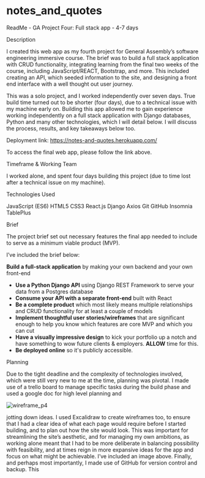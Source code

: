 # notes_and_quotes 

ReadMe - GA Project Four: Full stack app - 4-7 days

Description

I created this web app as my fourth project for General Assembly’s software engineering immersive course. The brief was to build a full stack application with CRUD functionality, integrating learning from the final two weeks of the course, including JavaScript/REACT, Bootstrap, and more. This included creating an API, which seeded information to the site, and designing a front end interface with a well thought out user journey.

This was a solo project, and I worked independently over seven days. True build time turned out to be shorter (four days), due to a technical issue with my machine early on. Building this app allowed me to gain experience working independently on a full stack application with Django databases, Python and many other technologies, which I will detail below. I will discuss the process, results, and key takeaways below too.

Deployment link: https://notes-and-quotes.herokuapp.com/ 

To access the final web app, please follow the link above. 

Timeframe & Working Team

I worked alone, and spent four days building this project (due to time lost after a technical issue on my machine).

Technologies Used

JavaScript (ES6)
HTML5
CSS3
React.js
Django
Axios
Git
GitHub
Insomnia
TablePlus



Brief

The project brief set out necessary features the final app needed to include to serve as a minimum viable product (MVP).

I’ve included the brief below:

 **Build a full-stack application** by making your own backend and your own front-end
* **Use a Python Django API** using Django REST Framework to serve your data from a Postgres database
* **Consume your API with a separate front-end** built with React
* **Be a complete product** which most likely means multiple relationships and CRUD functionality for at least a couple of models
* **Implement thoughtful user stories/wireframes** that are significant enough to help you know which features are core MVP and which you can cut
* **Have a visually impressive design** to kick your portfolio up a notch and have something to wow future clients & employers. **ALLOW** time for this.
* **Be deployed online** so it's publicly accessible.
 

Planning

Due to the tight deadline and the complexity of technologies involved, which were still very new to me at the time, planning was pivotal. I made use of a trello board to manage specific tasks during the build phase and used a google doc for high level planning and 

![wireframe_p4](https://user-images.githubusercontent.com/113911812/212492946-21f3ce23-5c90-407d-bc54-19a73ca57b42.png)

jotting down ideas. I used Excalidraw to create wireframes too, to ensure that I had a clear idea of what each page would require before I started building, and to plan out how the site would look. This was important for streamlining the site’s aesthetic, and for managing my own ambitions, as working alone meant that I had to be more deliberate in balancing possibility with feasibility, and at times reign in more expansive ideas for the app and focus on what might be achievable. I’ve included an image above. Finally, and perhaps most importantly, I made use of GitHub for version control and backup. This 







